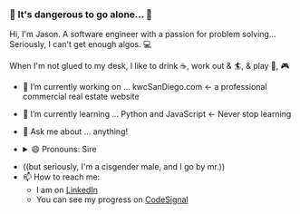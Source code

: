 
### 🔮 It's dangerous to go alone... 🔮

Hi, I'm Jason. A software engineer with a passion for problem solving... Seriously, I can't get enough algos. 💻

When I'm not glued to my desk, I like to drink ☕, work out & 🏄, & play 🏀, 🎮

- 🔭 I’m currently working on ... kwcSanDiego.com <- a professional commercial real estate website

- 🌱 I’m currently learning ... Python and JavaScript <- Never stop learning

- 💬 Ask me about ... anything!
- <details><summary>😄 Pronouns: Sire</summary>* (Like a knight)
 * ((but seriously, I'm a cisgender male, and I go by mr.))</details>
* 📫 How to reach me: 
  * I am on [LinkedIn](http://linkedin.com/jfadelli)
  * You can see my progress on [CodeSignal](https://app.codesignal.com/profile/j_son)
